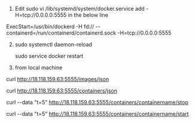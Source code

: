 1) Edit 
 sudo vi /lib/systemd/system/docker.service
  add -H=tcp://0.0.0.0:5555 in the below line 

  ExecStart=/usr/bin/dockerd -H fd:// --containerd=/run/containerd/containerd.sock -H=tcp://0.0.0.0:5555
  
  
2)   sudo systemctl daemon-reload

     sudo service docker restart
 
3)  from local machine 
 
  curl http://18.118.159.63:5555/images/json

  curl http://18.118.159.63:5555/containers/json

   curl --data "t=5" http://18.118.159.63:5555/containers/containername/stop
   
   curl --data "t=5" http://18.118.159.63:5555/containers/containername/start
   
   
   
   
  
  
